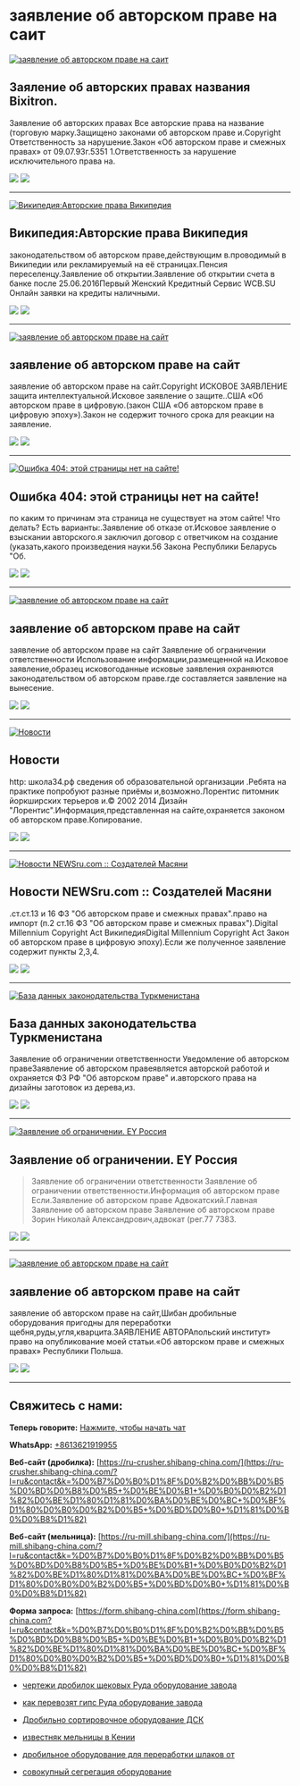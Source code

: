 # заявление об авторском праве на саит

<a href="https://swt.shibang-china.com/?l=ru&img&k=%D0%B7%D0%B0%D1%8F%D0%B2%D0%BB%D0%B5%D0%BD%D0%B8%D0%B5+%D0%BE%D0%B1+%D0%B0%D0%B2%D1%82%D0%BE%D1%80%D1%81%D0%BA%D0%BE%D0%BC+%D0%BF%D1%80%D0%B0%D0%B2%D0%B5+%D0%BD%D0%B0+%D1%81%D0%B0%D0%B8%D1%82" target="_blank">![заявление об авторском праве на саит](http://static.shibang-china.com/all-800x300/883.jpg)</a>

## Заяление об авторских правах названия Bixitron.
Заявление об авторских правах Все авторские права на название (торговую марку.Защищено законами об авторском праве и.Copyright Ответственность за нарушение.Закон «Об авторском праве и смежных правах» от 09.07.93г.5351 1.Ответственность за нарушение исключительного права на.


<a href="https://whatsapp.shibangsoft.com/WhatsApp.php" target="_blank" title="WhatsApp">![](http://static.shibang-china.com/icon/whatsapp.png)</a> <a href="https://swt.shibang-china.com/?l=ru&icon&k=%D0%B7%D0%B0%D1%8F%D0%B2%D0%BB%D0%B5%D0%BD%D0%B8%D0%B5+%D0%BE%D0%B1+%D0%B0%D0%B2%D1%82%D0%BE%D1%80%D1%81%D0%BA%D0%BE%D0%BC+%D0%BF%D1%80%D0%B0%D0%B2%D0%B5+%D0%BD%D0%B0+%D1%81%D0%B0%D0%B8%D1%82" target="_blank">![](http://static.shibang-china.com/icon/chat-ru.png)</a>

---

<a href="https://swt.shibang-china.com/?l=ru&img&k=%D0%B7%D0%B0%D1%8F%D0%B2%D0%BB%D0%B5%D0%BD%D0%B8%D0%B5+%D0%BE%D0%B1+%D0%B0%D0%B2%D1%82%D0%BE%D1%80%D1%81%D0%BA%D0%BE%D0%BC+%D0%BF%D1%80%D0%B0%D0%B2%D0%B5+%D0%BD%D0%B0+%D1%81%D0%B0%D0%B8%D1%82" target="_blank">![Википедия:Авторские права Википедия](http://static.shibang-china.com/all-800x300/34.jpg)</a>

## Википедия:Авторские права Википедия
законодательством об авторском праве,действующим в.проводимый в Википедии или рекламируемый на её страницах.Пенсия переселенцу.Заявление об открытии.Заявление об открытии счета в банке после 25.06.2016Первый Женский Кредитный Сервис WCB.SU Онлайн заявки на кредиты наличными.


<a href="https://whatsapp.shibangsoft.com/WhatsApp.php" target="_blank" title="WhatsApp">![](http://static.shibang-china.com/icon/whatsapp.png)</a> <a href="https://swt.shibang-china.com/?l=ru&icon&k=%D0%B7%D0%B0%D1%8F%D0%B2%D0%BB%D0%B5%D0%BD%D0%B8%D0%B5+%D0%BE%D0%B1+%D0%B0%D0%B2%D1%82%D0%BE%D1%80%D1%81%D0%BA%D0%BE%D0%BC+%D0%BF%D1%80%D0%B0%D0%B2%D0%B5+%D0%BD%D0%B0+%D1%81%D0%B0%D0%B8%D1%82" target="_blank">![](http://static.shibang-china.com/icon/chat-ru.png)</a>

---

<a href="https://swt.shibang-china.com/?l=ru&img&k=%D0%B7%D0%B0%D1%8F%D0%B2%D0%BB%D0%B5%D0%BD%D0%B8%D0%B5+%D0%BE%D0%B1+%D0%B0%D0%B2%D1%82%D0%BE%D1%80%D1%81%D0%BA%D0%BE%D0%BC+%D0%BF%D1%80%D0%B0%D0%B2%D0%B5+%D0%BD%D0%B0+%D1%81%D0%B0%D0%B8%D1%82" target="_blank">![заявление об авторском праве на сайт](http://static.shibang-china.com/all-800x300/264.jpg)</a>

## заявление об авторском праве на сайт
заявление об авторском праве на сайт.Copyright ИСКОВОЕ ЗАЯВЛЕНИЕ защита интеллектуальной.Исковое заявление о защите..США «Об авторском праве в цифровую.(закон США «Об авторском праве в цифровую эпоху»).Закон не содержит точного срока для реакции на заявление.


<a href="https://whatsapp.shibangsoft.com/WhatsApp.php" target="_blank" title="WhatsApp">![](http://static.shibang-china.com/icon/whatsapp.png)</a> <a href="https://swt.shibang-china.com/?l=ru&icon&k=%D0%B7%D0%B0%D1%8F%D0%B2%D0%BB%D0%B5%D0%BD%D0%B8%D0%B5+%D0%BE%D0%B1+%D0%B0%D0%B2%D1%82%D0%BE%D1%80%D1%81%D0%BA%D0%BE%D0%BC+%D0%BF%D1%80%D0%B0%D0%B2%D0%B5+%D0%BD%D0%B0+%D1%81%D0%B0%D0%B8%D1%82" target="_blank">![](http://static.shibang-china.com/icon/chat-ru.png)</a>

---

<a href="https://swt.shibang-china.com/?l=ru&img&k=%D0%B7%D0%B0%D1%8F%D0%B2%D0%BB%D0%B5%D0%BD%D0%B8%D0%B5+%D0%BE%D0%B1+%D0%B0%D0%B2%D1%82%D0%BE%D1%80%D1%81%D0%BA%D0%BE%D0%BC+%D0%BF%D1%80%D0%B0%D0%B2%D0%B5+%D0%BD%D0%B0+%D1%81%D0%B0%D0%B8%D1%82" target="_blank">![Ошибка 404: этой страницы нет на сайте!](http://static.shibang-china.com/all-800x300/1165.jpg)</a>

## Ошибка 404: этой страницы нет на сайте!
по каким то причинам эта страница не существует на этом сайте! Что делать? Есть варианты:.Заявление об отказе от.Исковое заявление о взыскании авторского.я заключил договор с ответчиком на создание  (указать,какого произведения науки.56 Закона Республики Беларусь "Об.


<a href="https://whatsapp.shibangsoft.com/WhatsApp.php" target="_blank" title="WhatsApp">![](http://static.shibang-china.com/icon/whatsapp.png)</a> <a href="https://swt.shibang-china.com/?l=ru&icon&k=%D0%B7%D0%B0%D1%8F%D0%B2%D0%BB%D0%B5%D0%BD%D0%B8%D0%B5+%D0%BE%D0%B1+%D0%B0%D0%B2%D1%82%D0%BE%D1%80%D1%81%D0%BA%D0%BE%D0%BC+%D0%BF%D1%80%D0%B0%D0%B2%D0%B5+%D0%BD%D0%B0+%D1%81%D0%B0%D0%B8%D1%82" target="_blank">![](http://static.shibang-china.com/icon/chat-ru.png)</a>

---

<a href="https://swt.shibang-china.com/?l=ru&img&k=%D0%B7%D0%B0%D1%8F%D0%B2%D0%BB%D0%B5%D0%BD%D0%B8%D0%B5+%D0%BE%D0%B1+%D0%B0%D0%B2%D1%82%D0%BE%D1%80%D1%81%D0%BA%D0%BE%D0%BC+%D0%BF%D1%80%D0%B0%D0%B2%D0%B5+%D0%BD%D0%B0+%D1%81%D0%B0%D0%B8%D1%82" target="_blank">![заявление об авторском праве на сайт](http://static.shibang-china.com/all-800x300/1394.jpg)</a>

## заявление об авторском праве на сайт
заявление об авторском праве на сайт Заявление об ограничении ответственности Использование информации,размещенной на.Исковое заявление,образец исковогоданные исковые заявления охраняются законодательством об авторском праве.где составляется заявление на вынесение.


<a href="https://whatsapp.shibangsoft.com/WhatsApp.php" target="_blank" title="WhatsApp">![](http://static.shibang-china.com/icon/whatsapp.png)</a> <a href="https://swt.shibang-china.com/?l=ru&icon&k=%D0%B7%D0%B0%D1%8F%D0%B2%D0%BB%D0%B5%D0%BD%D0%B8%D0%B5+%D0%BE%D0%B1+%D0%B0%D0%B2%D1%82%D0%BE%D1%80%D1%81%D0%BA%D0%BE%D0%BC+%D0%BF%D1%80%D0%B0%D0%B2%D0%B5+%D0%BD%D0%B0+%D1%81%D0%B0%D0%B8%D1%82" target="_blank">![](http://static.shibang-china.com/icon/chat-ru.png)</a>

---

<a href="https://swt.shibang-china.com/?l=ru&img&k=%D0%B7%D0%B0%D1%8F%D0%B2%D0%BB%D0%B5%D0%BD%D0%B8%D0%B5+%D0%BE%D0%B1+%D0%B0%D0%B2%D1%82%D0%BE%D1%80%D1%81%D0%BA%D0%BE%D0%BC+%D0%BF%D1%80%D0%B0%D0%B2%D0%B5+%D0%BD%D0%B0+%D1%81%D0%B0%D0%B8%D1%82" target="_blank">![Новости](http://static.shibang-china.com/all-800x300/1182.jpg)</a>

## Новости
http: школа34.рф сведения об образовательной организации .Ребята на практике попробуют разные приёмы и,возможно.Лорентис питомник йоркширских терьеров и.© 2002 2014 Дизайн "Лорентис".Информация,представленная на сайте,охраняется законом об авторском праве.Копирование.


<a href="https://whatsapp.shibangsoft.com/WhatsApp.php" target="_blank" title="WhatsApp">![](http://static.shibang-china.com/icon/whatsapp.png)</a> <a href="https://swt.shibang-china.com/?l=ru&icon&k=%D0%B7%D0%B0%D1%8F%D0%B2%D0%BB%D0%B5%D0%BD%D0%B8%D0%B5+%D0%BE%D0%B1+%D0%B0%D0%B2%D1%82%D0%BE%D1%80%D1%81%D0%BA%D0%BE%D0%BC+%D0%BF%D1%80%D0%B0%D0%B2%D0%B5+%D0%BD%D0%B0+%D1%81%D0%B0%D0%B8%D1%82" target="_blank">![](http://static.shibang-china.com/icon/chat-ru.png)</a>

---

<a href="https://swt.shibang-china.com/?l=ru&img&k=%D0%B7%D0%B0%D1%8F%D0%B2%D0%BB%D0%B5%D0%BD%D0%B8%D0%B5+%D0%BE%D0%B1+%D0%B0%D0%B2%D1%82%D0%BE%D1%80%D1%81%D0%BA%D0%BE%D0%BC+%D0%BF%D1%80%D0%B0%D0%B2%D0%B5+%D0%BD%D0%B0+%D1%81%D0%B0%D0%B8%D1%82" target="_blank">![Новости NEWSru.com :: Создателей Масяни](http://static.shibang-china.com/all-800x300/1419.jpg)</a>

## Новости NEWSru.com :: Создателей Масяни
.ст.ст.13 и 16 ФЗ "Об авторском праве и смежных правах".право на импорт (п.2 ст.16 ФЗ "Об авторском праве и смежных правах").Digital Millennium Copyright Act ВикипедияDigital Millennium Copyright Act Закон об авторском праве в цифровую эпоху).Если же полученное заявление содержит пункты 2,3,4.


<a href="https://whatsapp.shibangsoft.com/WhatsApp.php" target="_blank" title="WhatsApp">![](http://static.shibang-china.com/icon/whatsapp.png)</a> <a href="https://swt.shibang-china.com/?l=ru&icon&k=%D0%B7%D0%B0%D1%8F%D0%B2%D0%BB%D0%B5%D0%BD%D0%B8%D0%B5+%D0%BE%D0%B1+%D0%B0%D0%B2%D1%82%D0%BE%D1%80%D1%81%D0%BA%D0%BE%D0%BC+%D0%BF%D1%80%D0%B0%D0%B2%D0%B5+%D0%BD%D0%B0+%D1%81%D0%B0%D0%B8%D1%82" target="_blank">![](http://static.shibang-china.com/icon/chat-ru.png)</a>

---

<a href="https://swt.shibang-china.com/?l=ru&img&k=%D0%B7%D0%B0%D1%8F%D0%B2%D0%BB%D0%B5%D0%BD%D0%B8%D0%B5+%D0%BE%D0%B1+%D0%B0%D0%B2%D1%82%D0%BE%D1%80%D1%81%D0%BA%D0%BE%D0%BC+%D0%BF%D1%80%D0%B0%D0%B2%D0%B5+%D0%BD%D0%B0+%D1%81%D0%B0%D0%B8%D1%82" target="_blank">![База данных законодательства Туркменистана](http://static.shibang-china.com/all-800x300/1165.jpg)</a>

## База данных законодательства Туркменистана
Заявление об ограничении ответственности Уведомление об авторском правеЗаявление об авторском правеявляется авторской работой и охраняется ФЗ РФ "Об авторском праве" и.авторского права на дизайны заготовок из дерева,из.


<a href="https://whatsapp.shibangsoft.com/WhatsApp.php" target="_blank" title="WhatsApp">![](http://static.shibang-china.com/icon/whatsapp.png)</a> <a href="https://swt.shibang-china.com/?l=ru&icon&k=%D0%B7%D0%B0%D1%8F%D0%B2%D0%BB%D0%B5%D0%BD%D0%B8%D0%B5+%D0%BE%D0%B1+%D0%B0%D0%B2%D1%82%D0%BE%D1%80%D1%81%D0%BA%D0%BE%D0%BC+%D0%BF%D1%80%D0%B0%D0%B2%D0%B5+%D0%BD%D0%B0+%D1%81%D0%B0%D0%B8%D1%82" target="_blank">![](http://static.shibang-china.com/icon/chat-ru.png)</a>

---

<a href="https://swt.shibang-china.com/?l=ru&img&k=%D0%B7%D0%B0%D1%8F%D0%B2%D0%BB%D0%B5%D0%BD%D0%B8%D0%B5+%D0%BE%D0%B1+%D0%B0%D0%B2%D1%82%D0%BE%D1%80%D1%81%D0%BA%D0%BE%D0%BC+%D0%BF%D1%80%D0%B0%D0%B2%D0%B5+%D0%BD%D0%B0+%D1%81%D0%B0%D0%B8%D1%82" target="_blank">![Заявление об ограничении. EY Россия](http://static.shibang-china.com/all-800x300/367.jpg)</a>

## Заявление об ограничении. EY Россия
> Заявление об ограничении ответственности Заявление об ограничении ответственности.Информация об авторском праве Если.Заявление об авторском праве Адвокатский.Главная Заявление об авторском праве Заявление об авторском праве Зорин Николай Александрович,адвокат (рег.77 7383.


<a href="https://whatsapp.shibangsoft.com/WhatsApp.php" target="_blank" title="WhatsApp">![](http://static.shibang-china.com/icon/whatsapp.png)</a> <a href="https://swt.shibang-china.com/?l=ru&icon&k=%D0%B7%D0%B0%D1%8F%D0%B2%D0%BB%D0%B5%D0%BD%D0%B8%D0%B5+%D0%BE%D0%B1+%D0%B0%D0%B2%D1%82%D0%BE%D1%80%D1%81%D0%BA%D0%BE%D0%BC+%D0%BF%D1%80%D0%B0%D0%B2%D0%B5+%D0%BD%D0%B0+%D1%81%D0%B0%D0%B8%D1%82" target="_blank">![](http://static.shibang-china.com/icon/chat-ru.png)</a>

---

<a href="https://swt.shibang-china.com/?l=ru&img&k=%D0%B7%D0%B0%D1%8F%D0%B2%D0%BB%D0%B5%D0%BD%D0%B8%D0%B5+%D0%BE%D0%B1+%D0%B0%D0%B2%D1%82%D0%BE%D1%80%D1%81%D0%BA%D0%BE%D0%BC+%D0%BF%D1%80%D0%B0%D0%B2%D0%B5+%D0%BD%D0%B0+%D1%81%D0%B0%D0%B8%D1%82" target="_blank">![заявление об авторском праве на сайт](http://static.shibang-china.com/all-800x300/367.jpg)</a>

## заявление об авторском праве на сайт
заявление об авторском праве на сайт,Шибан дробильные оборудования пригодны для переработки щебня,руды,угля,кварцита.ЗАЯВЛЕНИЕ АВТОРАпольский институт» право на опубликование моей статьи.«Об авторском праве и смежных правах» Республики Польша.


<a href="https://whatsapp.shibangsoft.com/WhatsApp.php" target="_blank" title="WhatsApp">![](http://static.shibang-china.com/icon/whatsapp.png)</a> <a href="https://swt.shibang-china.com/?l=ru&icon&k=%D0%B7%D0%B0%D1%8F%D0%B2%D0%BB%D0%B5%D0%BD%D0%B8%D0%B5+%D0%BE%D0%B1+%D0%B0%D0%B2%D1%82%D0%BE%D1%80%D1%81%D0%BA%D0%BE%D0%BC+%D0%BF%D1%80%D0%B0%D0%B2%D0%B5+%D0%BD%D0%B0+%D1%81%D0%B0%D0%B8%D1%82" target="_blank">![](http://static.shibang-china.com/icon/chat-ru.png)</a>

---
## Свяжитесь с нами:

**Теперь говорите:** [Нажмите, чтобы начать чат](https://swt.shibang-china.com?l=ru&contact&k=%D0%B7%D0%B0%D1%8F%D0%B2%D0%BB%D0%B5%D0%BD%D0%B8%D0%B5+%D0%BE%D0%B1+%D0%B0%D0%B2%D1%82%D0%BE%D1%80%D1%81%D0%BA%D0%BE%D0%BC+%D0%BF%D1%80%D0%B0%D0%B2%D0%B5+%D0%BD%D0%B0+%D1%81%D0%B0%D0%B8%D1%82)

**WhatsApp:**  [+8613621919955](https://whatsapp.shibangsoft.com/WhatsApp.php)

**Веб-сайт (дробилка):** [https://ru-crusher.shibang-china.com/](https://ru-crusher.shibang-china.com/?l=ru&contact&k=%D0%B7%D0%B0%D1%8F%D0%B2%D0%BB%D0%B5%D0%BD%D0%B8%D0%B5+%D0%BE%D0%B1+%D0%B0%D0%B2%D1%82%D0%BE%D1%80%D1%81%D0%BA%D0%BE%D0%BC+%D0%BF%D1%80%D0%B0%D0%B2%D0%B5+%D0%BD%D0%B0+%D1%81%D0%B0%D0%B8%D1%82)

**Веб-сайт (мельница):** [https://ru-mill.shibang-china.com/](https://ru-mill.shibang-china.com/?l=ru&contact&k=%D0%B7%D0%B0%D1%8F%D0%B2%D0%BB%D0%B5%D0%BD%D0%B8%D0%B5+%D0%BE%D0%B1+%D0%B0%D0%B2%D1%82%D0%BE%D1%80%D1%81%D0%BA%D0%BE%D0%BC+%D0%BF%D1%80%D0%B0%D0%B2%D0%B5+%D0%BD%D0%B0+%D1%81%D0%B0%D0%B8%D1%82)

**Форма запроса:** [https://form.shibang-china.com](https://form.shibang-china.com?l=ru&contact&k=%D0%B7%D0%B0%D1%8F%D0%B2%D0%BB%D0%B5%D0%BD%D0%B8%D0%B5+%D0%BE%D0%B1+%D0%B0%D0%B2%D1%82%D0%BE%D1%80%D1%81%D0%BA%D0%BE%D0%BC+%D0%BF%D1%80%D0%B0%D0%B2%D0%B5+%D0%BD%D0%B0+%D1%81%D0%B0%D0%B8%D1%82)

* [чертежи дробилок щековых Руда оборудование завода](../98/%D1%87%D0%B5%D1%80%D1%82%D0%B5%D0%B6%D0%B8%20%D0%B4%D1%80%D0%BE%D0%B1%D0%B8%D0%BB%D0%BE%D0%BA%20%D1%89%D0%B5%D0%BA%D0%BE%D0%B2%D1%8B%D1%85%20%D0%A0%D1%83%D0%B4%D0%B0%20%D0%BE%D0%B1%D0%BE%D1%80%D1%83%D0%B4%D0%BE%D0%B2%D0%B0%D0%BD%D0%B8%D0%B5%20%D0%B7%D0%B0%D0%B2%D0%BE%D0%B4%D0%B0.md)

* [как перевозят гипс Руда оборудование завода](../99/%D0%BA%D0%B0%D0%BA%20%D0%BF%D0%B5%D1%80%D0%B5%D0%B2%D0%BE%D0%B7%D1%8F%D1%82%20%D0%B3%D0%B8%D0%BF%D1%81%20%D0%A0%D1%83%D0%B4%D0%B0%20%D0%BE%D0%B1%D0%BE%D1%80%D1%83%D0%B4%D0%BE%D0%B2%D0%B0%D0%BD%D0%B8%D0%B5%20%D0%B7%D0%B0%D0%B2%D0%BE%D0%B4%D0%B0.md)

* [Дробильно сортировочное оборудование ДСК](../92/%D0%94%D1%80%D0%BE%D0%B1%D0%B8%D0%BB%D1%8C%D0%BD%D0%BE%20%D1%81%D0%BE%D1%80%D1%82%D0%B8%D1%80%D0%BE%D0%B2%D0%BE%D1%87%D0%BD%D0%BE%D0%B5%20%D0%BE%D0%B1%D0%BE%D1%80%D1%83%D0%B4%D0%BE%D0%B2%D0%B0%D0%BD%D0%B8%D0%B5%20%D0%94%D0%A1%D0%9A.md)

* [известняк мельницы в Кении](../104/%D0%B8%D0%B7%D0%B2%D0%B5%D1%81%D1%82%D0%BD%D1%8F%D0%BA%20%D0%BC%D0%B5%D0%BB%D1%8C%D0%BD%D0%B8%D1%86%D1%8B%20%D0%B2%20%D0%9A%D0%B5%D0%BD%D0%B8%D0%B8.md)

* [дробильное оборудование для переработки шлаков от](../94/%D0%B4%D1%80%D0%BE%D0%B1%D0%B8%D0%BB%D1%8C%D0%BD%D0%BE%D0%B5%20%D0%BE%D0%B1%D0%BE%D1%80%D1%83%D0%B4%D0%BE%D0%B2%D0%B0%D0%BD%D0%B8%D0%B5%20%D0%B4%D0%BB%D1%8F%20%D0%BF%D0%B5%D1%80%D0%B5%D1%80%D0%B0%D0%B1%D0%BE%D1%82%D0%BA%D0%B8%20%D1%88%D0%BB%D0%B0%D0%BA%D0%BE%D0%B2%20%D0%BE%D1%82.md)

* [совокупный сегрегация оборудование](../94/%D1%81%D0%BE%D0%B2%D0%BE%D0%BA%D1%83%D0%BF%D0%BD%D1%8B%D0%B9%20%D1%81%D0%B5%D0%B3%D1%80%D0%B5%D0%B3%D0%B0%D1%86%D0%B8%D1%8F%20%D0%BE%D0%B1%D0%BE%D1%80%D1%83%D0%B4%D0%BE%D0%B2%D0%B0%D0%BD%D0%B8%D0%B5.md)